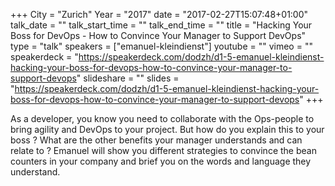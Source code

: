 +++
City = "Zurich"
Year = "2017"
date = "2017-02-27T15:07:48+01:00"
talk_date = ""
talk_start_time = ""
talk_end_time = ""
title = "Hacking Your Boss for DevOps - How to Convince Your Manager to Support DevOps"
type = "talk"
speakers = ["emanuel-kleindienst"]
youtube = ""
vimeo = ""
speakerdeck = "https://speakerdeck.com/dodzh/d1-5-emanuel-kleindienst-hacking-your-boss-for-devops-how-to-convince-your-manager-to-support-devops"
slideshare = ""
slides = "https://speakerdeck.com/dodzh/d1-5-emanuel-kleindienst-hacking-your-boss-for-devops-how-to-convince-your-manager-to-support-devops"
+++

As a developer, you know you need to collaborate with the Ops-people to bring agility and
DevOps to your project. But how do you explain this to your boss ? What are the other
benefits your manager understands and can relate to ? Emanuel will show you different
strategies to convince the bean counters in your company and brief you on the words and
language they understand.
